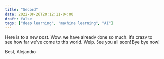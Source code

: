 ```yaml
---
title: "Second"
date: 2022-08-26T20:12:11-04:00
draft: false
tags: ["deep learning", "machine learning", "AI"]
---
```


Here is to a new post. Wow, we have already done so much, it's crazy
to see how far we've come to this world. Welp. See you all soon!
Bye bye now!

Best,
Alejandro